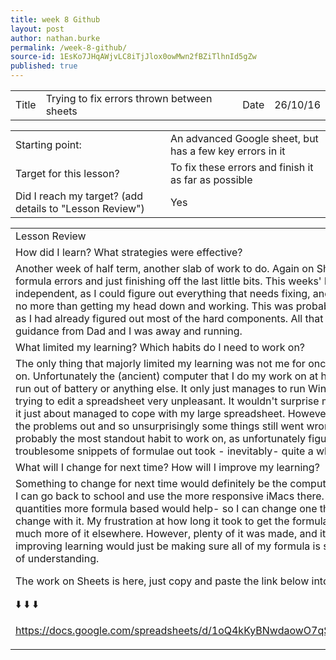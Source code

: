 ```yaml
---
title: week 8 Github
layout: post
author: nathan.burke
permalink: /week-8-github/
source-id: 1EsKo7JHqAWjvLC8iTjJlox0owMwn2fBZiTlhnId5gZw
published: true
---
```

<table>
  <tr>
    <td>Title</td>
    <td>Trying to fix errors thrown between sheets </td>
    <td>Date</td>
    <td>26/10/16</td>
  </tr>
</table>


<table>
  <tr>
    <td>Starting point:</td>
    <td>An advanced Google sheet, but has a few key errors in it</td>
  </tr>
  <tr>
    <td>Target for this lesson?</td>
    <td>To fix these errors and finish it as far as possible</td>
  </tr>
  <tr>
    <td>Did I reach my target? 
(add details to "Lesson Review")</td>
    <td> Yes</td>
  </tr>
</table>


<table>
  <tr>
    <td>Lesson Review</td>
  </tr>
  <tr>
    <td>How did I learn? What strategies were effective? </td>
  </tr>
  <tr>
    <td>Another week of half term, another slab of work to do. Again on Sheets, with the tasks of finding the formula errors and just finishing off the last little bits. This weeks' learning has been very independent, as I could figure out everything that needs fixing, and the most effective strategy was no more than getting my head down and working. This was probably the easiest time on Sheets yet as I had already figured out most of the hard components. All that was required was a little bit of guidance from Dad and I was away and running.</td>
  </tr>
  <tr>
    <td>What limited my learning? Which habits do I need to work on? </td>
  </tr>
  <tr>
    <td>The only thing that majorly limited my learning was not me for once, but the tool that I was working on. Unfortunately the (ancient) computer that I do my work on at home has a tendency to lag, crash, run out of battery or anything else. It only just manages to run Windows 7, and as a result made trying to edit a spreadsheet very unpleasant. It wouldn't surprise me if it went blue screen soon, but it just about managed to cope with my large spreadsheet. However, I wasn't impeccable at sorting the problems out and so unsurprisingly some things still went wrong with my edits. Perseverance is probably the most standout habit to work on, as unfortunately figuring some particularly troublesome snippets of formulae out took - inevitably- quite a while to sort out.</td>
  </tr>
  <tr>
    <td>What will I change for next time? How will I improve my learning?</td>
  </tr>
  <tr>
    <td>Something to change for next time would definitely be the computer I use- which luckily I can since I can go back to school and use the more responsive iMacs there. Also, making my varying quantities more formula based would help- so I can change one thing and EVERYTHING else would change with it. My frustration at how long it took to get the formula right deterred me from making much more of it elsewhere. However, plenty of it was made, and it was successful too- and improving learning would just be making sure all of my formula is successful and shows high levels of understanding.

The work on Sheets is here, just copy and paste the link below into your search engine:

⬇️                                      ⬇️                                        ⬇️        
                                              
https://docs.google.com/spreadsheets/d/1oQ4kKyBNwdaowO7qSdFWyh5cTOsJcDEr6RO6yDtYlZA

</td>
  </tr>
</table>


